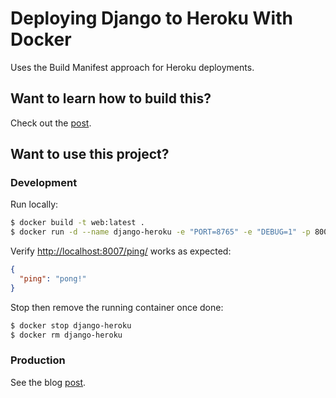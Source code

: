 # Deploying Django to Heroku With Docker

Uses the Build Manifest approach for Heroku deployments.

## Want to learn how to build this?

Check out the [post](https://testdriven.io/blog/deploying-django-to-heroku-with-docker/).

## Want to use this project?

### Development

Run locally:

```sh
$ docker build -t web:latest .
$ docker run -d --name django-heroku -e "PORT=8765" -e "DEBUG=1" -p 8007:8765 web:latest
```

Verify [http://localhost:8007/ping/](http://localhost:8007/ping/) works as expected:

```json
{
  "ping": "pong!"
}
```

Stop then remove the running container once done:

```sh
$ docker stop django-heroku
$ docker rm django-heroku
```

### Production

See the blog [post](https://testdriven.io/blog/deploying-django-to-heroku-with-docker/).
